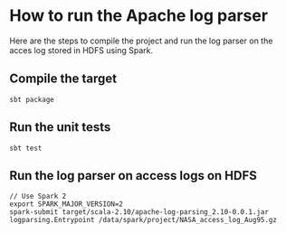 # How to run the Apache log parser


Here are the steps to compile the project and run the log parser on the acces log stored in HDFS using Spark.

## Compile the target

```
sbt package
```

## Run the unit tests

```
sbt test
```

## Run the log parser on access logs on HDFS

```
// Use Spark 2
export SPARK_MAJOR_VERSION=2
spark-submit target/scala-2.10/apache-log-parsing_2.10-0.0.1.jar logparsing.Entrypoint /data/spark/project/NASA_access_log_Aug95.gz
```